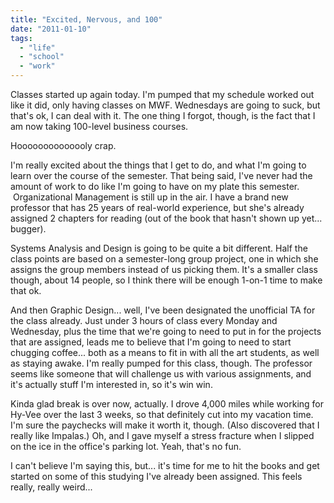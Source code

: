 ```yaml
---
title: "Excited, Nervous, and 100"
date: "2011-01-10"
tags:
  - "life"
  - "school"
  - "work"
---
```


Classes started up again today. I'm pumped that my schedule worked out like it did, only having classes on MWF. Wednesdays are going to suck, but that's ok, I can deal with it. The one thing I forgot, though, is the fact that I am now taking 100-level business courses.

Hoooooooooooooly crap.

I'm really excited about the things that I get to do, and what I'm going to learn over the course of the semester. That being said, I've never had the amount of work to do like I'm going to have on my plate this semester.  Organizational Management is still up in the air. I have a brand new professor that has 25 years of real-world experience, but she's already assigned 2 chapters for reading (out of the book that hasn't shown up yet... bugger).

Systems Analysis and Design is going to be quite a bit different. Half the class points are based on a semester-long group project, one in which she assigns the group members instead of us picking them. It's a smaller class though, about 14 people, so I think there will be enough 1-on-1 time to make that ok.

And then Graphic Design... well, I've been designated the unofficial TA for the class already. Just under 3 hours of class every Monday and Wednesday, plus the time that we're going to need to put in for the projects that are assigned, leads me to believe that I'm going to need to start chugging coffee... both as a means to fit in with all the art students, as well as staying awake. I'm really pumped for this class, though. The professor seems like someone that will challenge us with various assignments, and it's actually stuff I'm interested in, so it's win win.

Kinda glad break is over now, actually. I drove 4,000 miles while working for Hy-Vee over the last 3 weeks, so that definitely cut into my vacation time. I'm sure the paychecks will make it worth it, though. (Also discovered that I really like Impalas.) Oh, and I gave myself a stress fracture when I slipped on the ice in the office's parking lot. Yeah, that's no fun.

I can't believe I'm saying this, but... it's time for me to hit the books and get started on some of this studying I've already been assigned. This feels really, really weird...
